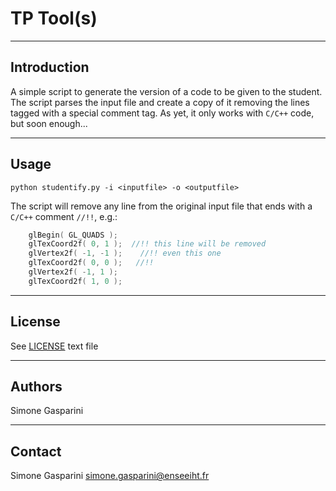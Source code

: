 TP Tool(s)
===========================================

------------
Introduction
------------

A simple script to generate the version of a code to be given to the student. The script parses the input file and create a copy of it removing the lines tagged with a special comment tag. As yet, it only works with `C/C++` code, but soon enough...

--------
Usage
--------

```shell
python studentify.py -i <inputfile> -o <outputfile>
```
The script will remove any line from the original input file that ends with a `C/C++` comment `//!!`, e.g.:

```c
    glBegin( GL_QUADS );
    glTexCoord2f( 0, 1 );  //!! this line will be removed
    glVertex2f( -1, -1 );    //!! even this one    
    glTexCoord2f( 0, 0 );   //!!   
    glVertex2f( -1, 1 );
    glTexCoord2f( 1, 0 );
```

-------
License
-------

See [LICENSE](LICENSE) text file

-------
Authors
-------

Simone Gasparini


---------
Contact
---------

Simone Gasparini simone.gasparini@enseeiht.fr